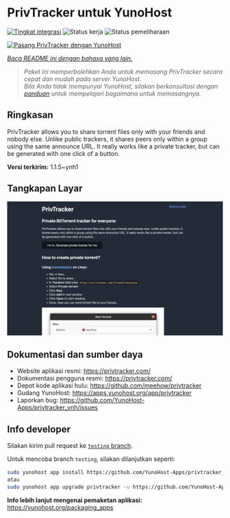 <!--
N.B.: README ini dibuat secara otomatis oleh <https://github.com/YunoHost/apps/tree/master/tools/readme_generator>
Ini TIDAK boleh diedit dengan tangan.
-->

# PrivTracker untuk YunoHost

[![Tingkat integrasi](https://apps.yunohost.org/badge/integration/privtracker)](https://ci-apps.yunohost.org/ci/apps/privtracker/)
![Status kerja](https://apps.yunohost.org/badge/state/privtracker)
![Status pemeliharaan](https://apps.yunohost.org/badge/maintained/privtracker)

[![Pasang PrivTracker dengan YunoHost](https://install-app.yunohost.org/install-with-yunohost.svg)](https://install-app.yunohost.org/?app=privtracker)

*[Baca README ini dengan bahasa yang lain.](./ALL_README.md)*

> *Paket ini memperbolehkan Anda untuk memasang PrivTracker secara cepat dan mudah pada server YunoHost.*  
> *Bila Anda tidak mempunyai YunoHost, silakan berkonsultasi dengan [panduan](https://yunohost.org/install) untuk mempelajari bagaimana untuk memasangnya.*

## Ringkasan

PrivTracker allows you to share torrent files only with your friends and nobody else. Unlike public trackers, it shares peers only within a group using the same announce URL. It really works like a private tracker, but can be generated with one click of a button.


**Versi terkirim:** 1.1.5~ynh1

## Tangkapan Layar

![Tangkapan Layar pada PrivTracker](./doc/screenshots/screenshot.png)

## Dokumentasi dan sumber daya

- Website aplikasi resmi: <https://privtracker.com/>
- Dokumentasi pengguna resmi: <https://privtracker.com/>
- Depot kode aplikasi hulu: <https://github.com/meehow/privtracker>
- Gudang YunoHost: <https://apps.yunohost.org/app/privtracker>
- Laporkan bug: <https://github.com/YunoHost-Apps/privtracker_ynh/issues>

## Info developer

Silakan kirim pull request ke [`testing` branch](https://github.com/YunoHost-Apps/privtracker_ynh/tree/testing).

Untuk mencoba branch `testing`, silakan dilanjutkan seperti:

```bash
sudo yunohost app install https://github.com/YunoHost-Apps/privtracker_ynh/tree/testing --debug
atau
sudo yunohost app upgrade privtracker -u https://github.com/YunoHost-Apps/privtracker_ynh/tree/testing --debug
```

**Info lebih lanjut mengenai pemaketan aplikasi:** <https://yunohost.org/packaging_apps>
